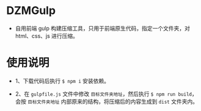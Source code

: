 # DZMGulp

- 自用前端 gulp 构建压缩工具，只用于前端原生代码，指定一个文件夹，对 html、css、js 进行压缩。

# 使用说明

- 1、下载代码后执行 `$ npm i` 安装依赖。

- 2、在 `gulpfile.js` 文件中修改 `目标文件夹地址`，然后执行 `$ npm run build`，会按 `目标文件夹地址` 内部原来的结构，将压缩后的内容生成到 `dist` 文件夹内。
